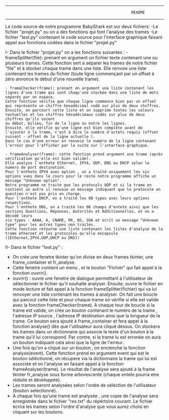------------------------------------------------------------------------------------------------------------------------------
                                                            README
------------------------------------------------------------------------------------------------------------------------------

Le code source de notre programme BabyShark est sur deux fichiers:
-Le fichier "projet.py" ou on a des fonctions qui font l'analyse des trames
-Le fichier "test.py" contenant le code source pour l'interface graphique faisant appel aux fonctions codées dans le fichier "projet.py"

I- Dans le fichier "projet.py" on a les fonctions suivantes : 
    - frameSplitter(file): prenant en argument un fichier texte contenant une ou plusieurs trames. Cette fonction sert à séparer les trames de
    notre fichier "file" et à stocker chaque trame dans une liste. Elle renvoie une liste contenant les trames du fichier
    (toute ligne commençant par un offset à zéro annonce le début d'une nouvelle trame).

    - frameChecker(frame): prenant en argument une liste contenant les lignes d'une trame qui sont chaqu'une stockée dans une liste de mots separés par un espace.
    Cette fonction vérifie que chaque ligne commence bien par un offset qui représente un chiffre hexadécimal codé sur plus de deux chiffres.
    Ensuite, on parcourt cette liste et on supprime toutes les valeurs textuelles et les chiffres héxadécimaux codés sur plus de deux chiffres qu'ils soient
    au début, milieu, fin de la ligne ou entre les lignes.
    Ensuite, elle vérifie qu'une ligne est bien complète avant de l'ajouter à la trame, c'est à dire le nombre d'octets requis (offset suivant - offset de la ligne actuelle ).
    Dans le cas d'une erreur on renvoie le numéro de la ligne contenant l'erreur pour l'afficher par la suite sur l'interface graphique.

    - frameAnalyser(frame): cette fonction prend argument une trame (après vérification qu'elle est bien valide).
    Elle analyse l'enthete Ethernet, IPV4, UDP, DNS ou DHCP selon le numero de port destination.
    Pour l'enthete IPV4 avec option , on a traité uniquement les six options vues dans le cours pour le reste notre programme affiche un message "Unknown option".
    Notre programme ne traite que les protocols UDP et si la trame en contient un autre il renvoie un message indiquant que le protocole en question n'est pas pris en charge.
    Pour l'enthete DHCP, on a traité les 08 types avec leurs options respectives.
    Pour l'enthete DNS, on a traité les 06 champs d'entete ainsi que les sections Questions, Réponses, Autorités et Additionnelles, et on a décodé leurs
    six types : AAAA, A, CNAME, MX, NS, SOA et ecrit un message "Unknown type" pour les autres types non traités.
    Cette fonction retourne une liste contenant les listes d'analyse de la trame ethernet et les protocoles qu'elle encapsule ([Ethernet,IPV4,UDP,DHCP ou DNS])



II- Dans le fichier "test.py" :
   - On crée une fenetre tkinter qu'on divise en deux frames tkinter, une frame_container et fr_analyse.
   - Cette fenetre contient un menu , et le bouton "Fichier" qui fait appel à la fonction ouvrir().
   - ouvrir() : ouvre une fenetre de dialogue permettant à l'utilisateur de sélectionner le fichier qu'il souhaite analyser. Ensuite, ouvre le fichier en mode lecture 
    et fait appel à la fonction frameSplitter(fichier) qui va lui renvoyer une liste contenant les trames à analyser. On fait une boucle qui parcout cette liste
    et pour chaque trame on vérifie si elle est valide avec la fonction frameChecker(trame). A chaque tour de boucle si la trame est valide, on crée un bouton contenant le numéro de la trame , l'adresse IP source , l'adresse IP destination
    ainsi que la longueur de la trame. Ce bouton sera ajouté à frame_container et fera appel à la fonction analyse() dès que l'utilisateur aura cliqué dessus.
    On stockera les trames dans un dictionnaire qui associe le texte d'un bouton à la trame qu'il lui correspond.
    Par contre, si la trame lu est erronée on aura un bouton indiquant cela ainsi que la ligne de l'erreur.
   - Une fois qu'on a cliqué sur un bouton , on enclenche la fonction analyse(event). Cette fonction prend en argument event qui est le bouton séléctionné, 
    on récupere via la dictionnaire la trame qui lui est associée et on l'analyse en faisant appel à la fonction frameAnalyser(trame).
    Le résultat de l'analyse sera ajouté à la frame tkinter fr_analyse sous forme arborescente (chaque entete pourra etre réduite et développée). 
   - Les trames seront analysées selon l'ordre de séléction de l'utilisateur (bouton selectionné).
   - A chaque fois qu'une trame est analysée , une copie de l'analyse sera enregistrée dans le fichier "res.txt" du répértoire courant.
    Le fichier écrira les trames selon l'ordre d'analyse que vous aurez choisi en cliquant sur les boutons.


    
